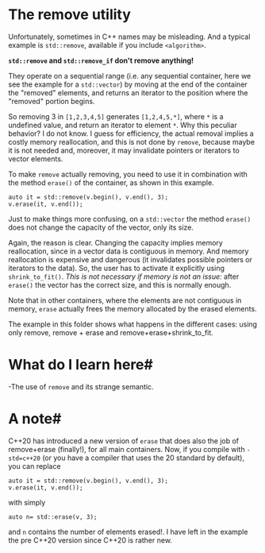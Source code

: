 # The remove utility #

Unfortunately, sometimes in C++ names may be misleading. And a typical example is `std::remove`, available if you include `<algorithm>`.

**`std::remove` and `std::remove_if` don't remove anything!** 

They operate on a sequential range (i.e. any sequential container, here we see the example for a
`std::vector`) by moving at the end of the container the "removed"
elements, and returns an iterator to the position where the "removed"
portion begins.

So removing 3 in `[1,2,3,4,5]` generates `[1,2,4,5,*]`, where `*` is a undefined value, and return an iterator to element `*`. 
Why this peculiar behavior? I do not know. I guess for efficiency, the actual removal implies a costly memory reallocation, and this is not done by `remove`,  because maybe it is not needed and, moreover, it may invalidate pointers or iterators to vector elements.

To make `remove` actually removing, you need to use it in combination with the method
`erase()` of the container, as shown in this example.

    auto it = std::remove(v.begin(), v.end(), 3);
    v.erase(it, v.end());

Just to make things more confusing, on a `std::vector` the method
`erase()` does not change the capacity of the vector, only
its size. 

Again, the reason is clear. Changing the capacity
implies memory reallocation, since in a vector data is contiguous in
memory. And memory reallocation is expensive and dangerous (it
invalidates possible pointers or iterators to the data). So, the user
has to activate it explicitly using `shrink_to_fit()`. 
*This is not necessary if memory is not an issue:*  after `erase()` the vector has the correct size, and this is normally enough.

Note that in other containers, where the elements are not contiguous
in memory, `erase` actually frees the memory allocated by the erased
elements.

The example in this folder shows what happens in the different cases: using only remove, remove + erase and remove+erase+shrink_to_fit.

# What do I learn here#
 -The use of `remove` and its strange semantic.
 
# A note#
C++20 has introduced a new version of `erase` that does also the job of remove+erase (finally!), for all main containers. Now, if you compile with `-std=c++20` (or you have a compiler that uses the 20 standard by default), you can replace
	
    auto it = std::remove(v.begin(), v.end(), 3);
    v.erase(it, v.end());
with simply
    
    auto n= std::erase(v, 3);

and `n` contains the number of elements erased!. I have left in the example the pre C++20 version since C++20 is rather new.

